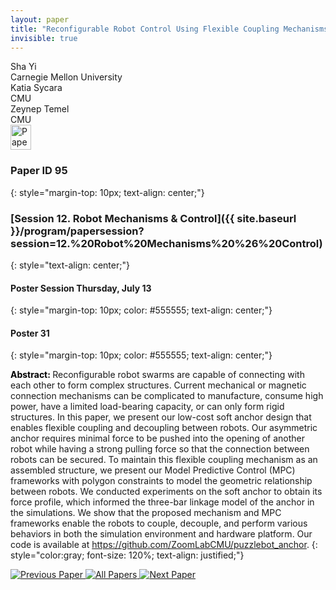 ```yaml
---
layout: paper
title: "Reconfigurable Robot Control Using Flexible Coupling Mechanisms"
invisible: true
---
```

<div class="paper-authors">
<div class="paper-author-box">
    <div class="paper-author-name">Sha Yi</div>
    <div class="paper-author-uni">Carnegie Mellon University</div>
</div>
<div class="paper-author-box">
    <div class="paper-author-name">Katia Sycara</div>
    <div class="paper-author-uni">CMU</div>
</div>
<div class="paper-author-box">
    <div class="paper-author-name">Zeynep Temel</div>
    <div class="paper-author-uni">CMU</div>
</div>

</div><div class="paper-pdf">
<div> <a href="http://www.roboticsproceedings.org/rss19/p095.pdf"><img src="{{ site.baseurl }}/images/paper_link.png" alt="Paper Website" width = "33"  height = "40"/></a> </div>
</div>

### Paper ID 95
{: style="margin-top: 10px; text-align: center;"}

### [Session 12. Robot Mechanisms & Control]({{ site.baseurl }}/program/papersession?session=12.%20Robot%20Mechanisms%20%26%20Control)
{: style="text-align: center;"}

#### Poster Session Thursday, July 13
{: style="margin-top: 10px; color: #555555; text-align: center;"}

#### Poster 31
{: style="margin-top: 10px; color: #555555; text-align: center;"}

<b style="color: black;">Abstract: </b>Reconfigurable robot swarms are capable of connecting with each other to form complex structures. Current mechanical or magnetic connection mechanisms can be complicated to manufacture, consume high power, have a limited load-bearing capacity, or can only form rigid structures. In this paper, we present our low-cost soft anchor design that enables flexible coupling and decoupling between robots. Our asymmetric anchor requires minimal force to be pushed into the opening of another robot while having a strong pulling force so that the connection between robots can be secured. To maintain this flexible coupling mechanism as an assembled structure, we present our Model Predictive Control (MPC) frameworks with polygon constraints to model the geometric relationship between robots. We conducted experiments on the soft anchor to obtain its force profile, which informed the three-bar linkage model of the anchor in the simulations. We show that the proposed mechanism and MPC frameworks enable the robots to couple, decouple, and perform various behaviors in both the simulation environment and hardware platform. Our code is available at https://github.com/ZoomLabCMU/puzzlebot_anchor.
{: style="color:gray; font-size: 120%; text-align: justified;"}


<div class="paper-menu">
<a href="{{ site.baseurl }}/program/papers/094/"> <img src="{{ site.baseurl }}/images/previous_paper_icon.png" alt="Previous Paper" title="Previous Paper"/> </a>
<a href="{{ site.baseurl }}/program/papers"><img src="{{ site.baseurl }}/images/overview_icon.png" alt="All Papers" title="All Papers"/> </a>
<a href="{{ site.baseurl }}/program/papers/096/"> <img src="{{ site.baseurl }}/images/next_paper_icon.png" alt="Next Paper" title="Next Paper"/> </a>

</div>
